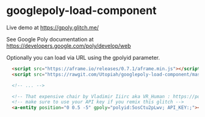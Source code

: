 # googlepoly-load-component

Live demo at https://gpoly.glitch.me/

See Google Poly documentation at https://developers.google.com/poly/develop/web

Optionally you can load via URL using the gpolyid parameter.

```html
  <script src="https://aframe.io/releases/0.7.1/aframe.min.js"></script>
  <script src="https://rawgit.com/Utopiah/googlepoly-load-component/master/googlepoly-load-component.js"></script>

  <!-- ... -->

  <!-- That expensive chair by Vladimir Iiirc aka VR_Human : https://poly.google.com/view/5osCtu2pLwv -->
  <!-- make sure to use your API key if you remix this glitch -->
  <a-entity position="0 0.5 -5" gpoly="polyid:5osCtu2pLwv; API_KEY:;"></a-entity>

```
